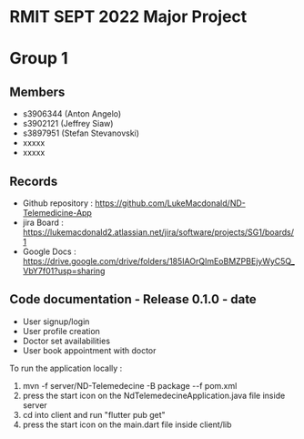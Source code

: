 # RMIT SEPT 2022 Major Project

# Group 1

## Members
* s3906344 (Anton Angelo)
* s3902121 (Jeffrey Siaw)
* s3897951 (Stefan Stevanovski)
* xxxxx
* xxxxx

## Records

* Github repository : https://github.com/LukeMacdonald/ND-Telemedicine-App
* jira Board : https://lukemacdonald2.atlassian.net/jira/software/projects/SG1/boards/1
* Google Docs : https://drive.google.com/drive/folders/185IAOrQImEoBMZPBEjyWyC5Q_VbY7f01?usp=sharing

	
## Code documentation - Release 0.1.0 - date
* User signup/login
* User profile creation
* Doctor set availabilities
* User book appointment with doctor
  

To run the application locally : 
1) mvn -f server/ND-Telemedecine -B package --f pom.xml
2) press the start icon on the NdTelemedecineApplication.java file inside server
3) cd into client and run "flutter pub get"
4) press the start icon on the main.dart file inside client/lib


